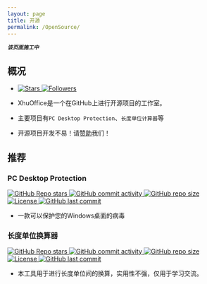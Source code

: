 ```yaml
---
layout: page
title: 开源
permalink: /OpenSource/
---
```


***`该页面施工中`***

## 概况

- [![Stars](https://img.shields.io/github/stars/SessionHu?style=flat-square&label=Stars "Stars") ![Followers](https://img.shields.io/github/followers/SessionHu?style=flat-square&label=Followers "Followers")](https://github.com/SessionHu/)

- XhuOffice是一个在GitHub上进行开源项目的工作室。

- 主要项目有`PC Desktop Protection`、`长度单位计算器`等

- 开源项目开发不易！请[赞助][Session-Charge]我们！

[Session-Charge]: https://passport.bilibili.com/login?gourl=https%3A%2F%2Fwww.bilibili.com%2Fv%2Fpay%2Fcharge%3Fupmid%3D645769214%26upurl%3D%2F%2Fspace.bilibili.com%2F645769214%26upname%3DSession%E5%B0%8F%E8%83%A1%26upavatar%3Dhttps%3A%2F%2Fi2.hdslb.com%2Fbfs%2Fface%2F77906db03b1eefac02613de184afad03f7bc58d7.jpg%26oid%3D645769214%26otype%3Dup%26from%3Dzone "关注也行"

## 推荐

### PC Desktop Protection

[![GitHub Repo stars][PCDP-Stars] ![GitHub commit activity][PCDP-Commit-Activity] ![GitHub repo size][PCDP-Size] ![License][PCDP-License] ![GitHub last commit][PCDP-Last-Commit]][PCDP-Go]

- 一款可以保护您的Windows桌面的病毒

[PCDP-Commit-Activity]: https://img.shields.io/github/commit-activity/m/SessionHu/PC-Desktop-Protection-Virus?label=提交频率&style=flat-square
[PCDP-Last-Commit]: https://img.shields.io/github/last-commit/SessionHu/PC-Desktop-Protection-Virus?label=上次提交&style=flat-square
[PCDP-Stars]: https://img.shields.io/github/stars/SessionHu/PC-Desktop-Protection-Virus?label=Stars&style=flat-square
[PCDP-Size]: https://img.shields.io/github/repo-size/SessionHu/PC-Desktop-Protection-Virus?label=存储库大小&style=flat-square
[PCDP-License]: https://img.shields.io/badge/License-Apache%202.0-red?style=flat-square
[PCDP-Go]: https://github.com/SessionHu/PC-Desktop-Protection-Virus/ "在GitHub上查看"


### 长度单位换算器

[![GitHub Repo stars][HeightCalc-Stars] ![GitHub commit activity][HeightCalc-Commit-Activity] ![GitHub repo size][HeightCalc-Size] ![License][HeightCalc-License] ![GitHub last commit][HeightCalc-Last-Commit]][HeightCalc-Go]

- 本工具用于进行长度单位间的换算，实用性不强，仅用于学习交流。

[HeightCalc-Commit-Activity]: https://img.shields.io/github/commit-activity/m/SessionHu/HeightCalc?label=提交频率&style=flat-square
[HeightCalc-Last-Commit]: https://img.shields.io/github/last-commit/SessionHu/HeightCalc?label=上次提交&style=flat-square
[HeightCalc-Stars]: https://img.shields.io/github/stars/SessionHu/HeightCalc?label=Stars&style=flat-square
[HeightCalc-Size]: https://img.shields.io/github/repo-size/SessionHu/HeightCalc?label=存储库大小&style=flat-square
[HeightCalc-License]: https://img.shields.io/badge/License-WTFPL-brightgreen?style=flat-square
[HeightCalc-Go]: https://github.com/SessionHu/HeightCalc/ "在GitHub上查看"
